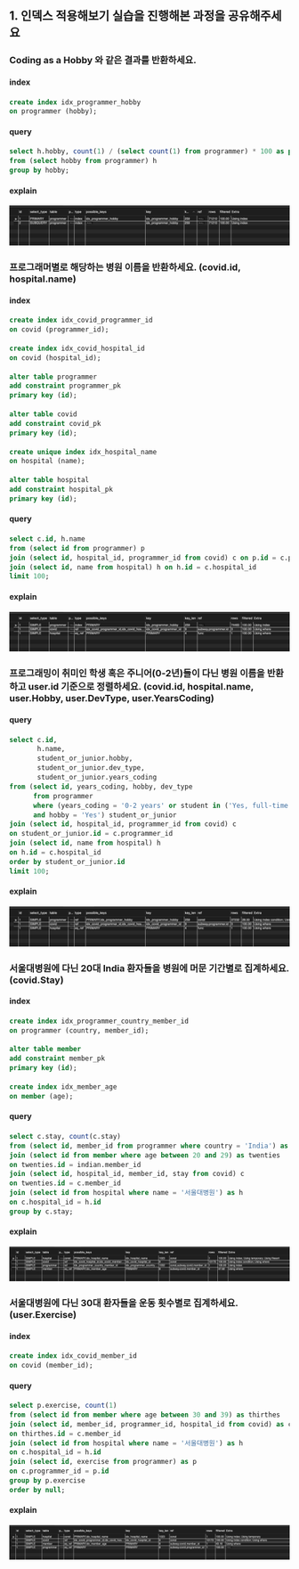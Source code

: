## 1. 인덱스 적용해보기 실습을 진행해본 과정을 공유해주세요

### Coding as a Hobby 와 같은 결과를 반환하세요.

#### index

```sql
create index idx_programmer_hobby
on programmer (hobby);
```

#### query

```sql
select h.hobby, count(1) / (select count(1) from programmer) * 100 as percent
from (select hobby from programmer) h
group by hobby;
```

#### explain

![img 1 explain](1_explain.png)

### 프로그래머별로 해당하는 병원 이름을 반환하세요. (covid.id, hospital.name)

#### index

```sql
create index idx_covid_programmer_id
on covid (programmer_id);

create index idx_covid_hospital_id
on covid (hospital_id);

alter table programmer
add constraint programmer_pk
primary key (id);

alter table covid
add constraint covid_pk
primary key (id);   

create unique index idx_hospital_name
on hospital (name);

alter table hospital
add constraint hospital_pk
primary key (id);
```

#### query

```sql
select c.id, h.name
from (select id from programmer) p
join (select id, hospital_id, programmer_id from covid) c on p.id = c.programmer_id
join (select id, name from hospital) h on h.id = c.hospital_id
limit 100;
```

#### explain

![img 2 explain](2_explain.png)

### 프로그래밍이 취미인 학생 혹은 주니어(0-2년)들이 다닌 병원 이름을 반환하고 user.id 기준으로 정렬하세요. (covid.id, hospital.name, user.Hobby, user.DevType, user.YearsCoding)

#### query

```sql
select c.id, 
       h.name,
       student_or_junior.hobby,
       student_or_junior.dev_type,
       student_or_junior.years_coding
from (select id, years_coding, hobby, dev_type
      from programmer
      where (years_coding = '0-2 years' or student in ('Yes, full-time', 'Yes, part-time'))
      and hobby = 'Yes') student_or_junior
join (select id, hospital_id, programmer_id from covid) c
on student_or_junior.id = c.programmer_id
join (select id, name from hospital) h
on h.id = c.hospital_id
order by student_or_junior.id
limit 100;
```

#### explain

![img 3 explain](3_explain.png)

### 서울대병원에 다닌 20대 India 환자들을 병원에 머문 기간별로 집계하세요. (covid.Stay)

#### index

```sql
create index idx_programmer_country_member_id
on programmer (country, member_id);

alter table member
add constraint member_pk
primary key (id);

create index idx_member_age
on member (age);
```

#### query

```sql
select c.stay, count(c.stay)
from (select id, member_id from programmer where country = 'India') as indian
join (select id from member where age between 20 and 29) as twenties
on twenties.id = indian.member_id
join (select id, hospital_id, member_id, stay from covid) c
on twenties.id = c.member_id
join (select id from hospital where name = '서울대병원') as h
on c.hospital_id = h.id
group by c.stay;
```

#### explain

![img 4 explain](4_explain.png)

### 서울대병원에 다닌 30대 환자들을 운동 횟수별로 집계하세요. (user.Exercise)

#### index

```sql
create index idx_covid_member_id
on covid (member_id);
```

#### query

```sql
select p.exercise, count(1)
from (select id from member where age between 30 and 39) as thirthes
join (select id, member_id, programmer_id, hospital_id from covid) as c
on thirthes.id = c.member_id
join (select id from hospital where name = '서울대병원') as h
on c.hospital_id = h.id
join (select id, exercise from programmer) as p
on c.programmer_id = p.id
group by p.exercise
order by null;
```

#### explain

![img 5 explain](5_explain.png)
